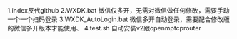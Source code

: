 1.index反代github
2.WXDK.bat 微信仅多开，无需对微信做任何修改，需要手动一个一个扫码登录
3.WXDK_AutoLogin.bat 微信多开自动登录，需要配合修改版的微信多开版本才能使用、
4.test.sh 自动安装v2跟openmptcprouter
